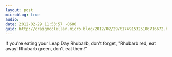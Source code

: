 ```yaml
---
layout: post
microblog: true
audio: 
date: 2012-02-29 11:53:57 -0600
guid: http://craigmcclellan.micro.blog/2012/02/29/t174915325106716672.html
---
```

If you're eating your Leap Day Rhubarb, don't forget, "Rhubarb red, eat away! Rhubarb green, don't eat them!"
